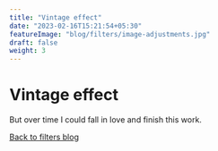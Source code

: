 ```yaml
---
title: "Vintage effect"
date: "2023-02-16T15:21:54+05:30"
featureImage: "blog/filters/image-adjustments.jpg"
draft: false
weight: 3
---
```


# Vintage effect

But over time I could fall in love and finish this work.

[Back to filters blog](/blog/filters)
